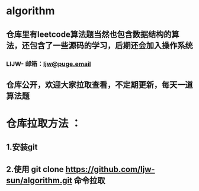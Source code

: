 # algorithm
## 仓库里有leetcode算法题当然也包含数据结构的算法，还包含了一些源码的学习，后期还会加入操作系统
### LIJW- 邮箱：ljw@puge.email
## 仓库公开，欢迎大家拉取查看，不定期更新，每天一道算法题

# 仓库拉取方法 ：
## 1.安装git
## 2.使用 git clone https://github.com/ljw-sun/algorithm.git 命令拉取
